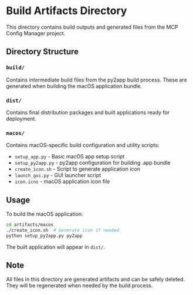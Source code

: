 # Build Artifacts Directory

This directory contains build outputs and generated files from the MCP Config Manager project.

## Directory Structure

### `build/`
Contains intermediate build files from the py2app build process. These are generated when building the macOS application bundle.

### `dist/`
Contains final distribution packages and built applications ready for deployment.

### `macos/`
Contains macOS-specific build configuration and utility scripts:
- `setup_app.py` - Basic macOS app setup script
- `setup_py2app.py` - py2app configuration for building .app bundle
- `create_icon.sh` - Script to generate application icon
- `launch_gui.py` - GUI launcher script
- `icon.icns` - macOS application icon file

## Usage

To build the macOS application:
```bash
cd artifacts/macos
./create_icon.sh  # Generate icon if needed
python setup_py2app.py py2app
```

The built application will appear in `dist/`.

## Note

All files in this directory are generated artifacts and can be safely deleted. They will be regenerated when needed by the build process.